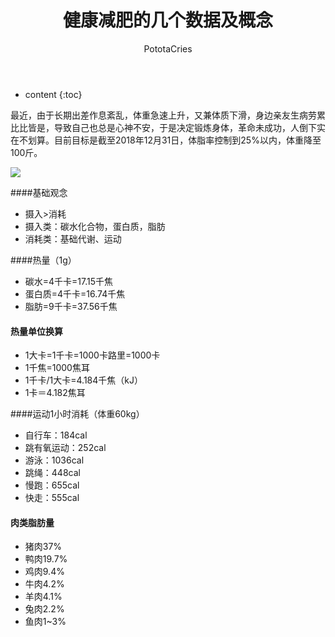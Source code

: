 ﻿---
layout: post
title:  "健康减肥的几个数据及概念"
categories: Healthy
tags: 减肥
author: PototaCries
---

* content
{:toc}

最近，由于长期出差作息紊乱，体重急速上升，又兼体质下滑，身边亲友生病劳累比比皆是，导致自己也总是心神不安，于是决定锻炼身体，革命未成功，人倒下实在不划算。目前目标是截至2018年12月31日，体脂率控制到25%以内，体重降至100斤。

![](https://timgsa.baidu.com/timg?image&quality=80&size=b9999_10000&sec=1540032436583&di=137c91494f8681f6997ff312f97eb7ce&imgtype=0&src=http%3A%2F%2Fb-ssl.duitang.com%2Fuploads%2Fitem%2F201701%2F25%2F20170125133608_HjmQ8.gif)




####基础观念
- 摄入>消耗
- 摄入类：碳水化合物，蛋白质，脂肪
- 消耗类：基础代谢、运动

####热量（1g）
- 碳水=4千卡=17.15千焦
- 蛋白质=4千卡=16.74千焦
- 脂肪=9千卡=37.56千焦

#### 热量单位换算
- 1大卡=1千卡=1000卡路里=1000卡
- 1千焦=1000焦耳
- 1千卡/1大卡=4.184千焦（kJ）
- 1卡＝4.182焦耳

####运动1小时消耗（体重60kg）
- 自行车：184cal
- 跳有氧运动：252cal
- 游泳：1036cal
- 跳绳：448cal
- 慢跑：655cal
- 快走：555cal

#### 肉类脂肪量
- 猪肉37%
- 鸭肉19.7%
- 鸡肉9.4%
- 牛肉4.2%
- 羊肉4.1%
- 兔肉2.2%
- 鱼肉1~3%